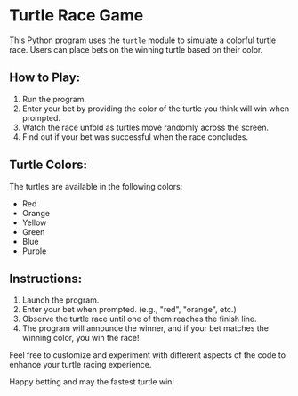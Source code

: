 # Turtle Race Game

This Python program uses the `turtle` module to simulate a colorful turtle race. Users can place bets on the winning turtle based on their color.

## How to Play:

1. Run the program.
2. Enter your bet by providing the color of the turtle you think will win when prompted.
3. Watch the race unfold as turtles move randomly across the screen.
4. Find out if your bet was successful when the race concludes.

## Turtle Colors:

The turtles are available in the following colors:
- Red
- Orange
- Yellow
- Green
- Blue
- Purple

## Instructions:

1. Launch the program.
2. Enter your bet when prompted. (e.g., "red", "orange", etc.)
3. Observe the turtle race until one of them reaches the finish line.
4. The program will announce the winner, and if your bet matches the winning color, you win the race!

Feel free to customize and experiment with different aspects of the code to enhance your turtle racing experience.

Happy betting and may the fastest turtle win!

